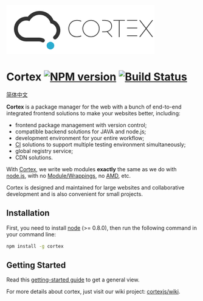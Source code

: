 ![cortex](./screenshots/logo+text.png)

# Cortex [![NPM version](https://badge.fury.io/js/cortex.png)](http://badge.fury.io/js/cortex) [![Build Status](https://travis-ci.org/cortexjs/cortex.png?branch=master)](https://travis-ci.org/cortexjs/cortex)

[简体中文](./README.zh-CN.md)

**Cortex** is a package manager for the web with a bunch of end-to-end integrated frontend solutions to make your websites better, including:

- frontend package management with version control;
- compatible backend solutions for JAVA and node.js;
- development environment for your entire workflow;
- [CI](http://en.wikipedia.org/wiki/Continuous_integration) solutions to support multiple testing environment simultaneously;
- global registry service;
- CDN solutions.

With [Cortex](https://github.com/cortexjs/cortex), we write web modules **exactly** the same as we do with [node.js](http://nodejs.org), with no [Module/Wrappings](http://wiki.commonjs.org/wiki/Modules/Wrappings), no [AMD](http://wiki.commonjs.org/wiki/Modules/AsynchronousDefinition), etc.

Cortex is designed and maintained for large websites and collaborative development and is also convenient for small projects.

## Installation

First, you need to install [node](http://nodejs.org) (>= 0.8.0), then run the following command in your command line:

```sh
npm install -g cortex
```

## Getting Started

Read this [getting-started guide](https://github.com/cortexjs/wiki/blob/master/en-US/cortex/getting-started.md) to get a general view.

For more details about cortex, just visit our wiki project: [cortexjs/wiki](https://github.com/cortexjs/wiki).